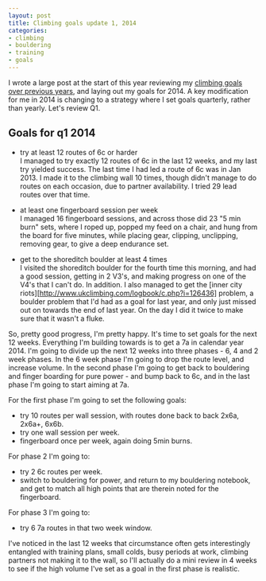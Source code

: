 ```yaml
---
layout: post
title: Climbing goals update 1, 2014
categories: 
- climbing
- bouldering 
- training
- goals
---
```


I wrote a large post at the start of this year reviewing my [climbing goals over previous years](http://partiallyattended.com/2014/01/18/climbing-review-2013-goals-2014/), and 
laying out my goals for 2014. A key modification for me in 2014 is changing to a strategy where I set goals quarterly, rather than yearly. Let's review Q1. 

## Goals for q1 2014  
- try at least 12 routes of 6c or harder  
    I managed to try exactly 12 routes of 6c in the last 12 weeks, and my last try yielded success. The last time I had led a route of 6c was in Jan 2013. I made it to the climbing wall 10 times, though didn't manage to do routes on each occasion, due to partner availability. I tried 29 lead routes over that time. 

- at least one fingerboard session per week  
    I managed 16 fingerboard sessions, and across those did 23 "5 min burn" sets, where I roped up, popped my feed on a chair, and hung from the board for five minutes, while placing gear, clipping, unclipping, removing gear, to give a deep endurance set. 

- get to the shoreditch boulder at least 4 times  
   I visited the shoreditch boulder for the fourth time this morning, and had a good session, getting in 2 V3's, and making progress on one of the V4's that I can't do. In addition. I also managed to get the [inner city riots][http://www.ukclimbing.com/logbook/c.php?i=126436] problem, a boulder problem that I'd had as a goal for last year, and only just missed out on towards the end of last year. On the day I did it twice to make sure that it wasn't a fluke. 

So, pretty good progress, I'm pretty happy. It's time to set goals for the next 12 weeks. Everything I'm building towards is to get a 7a in calendar year 2014. I'm going to divide up the next 12 weeks into three phases - 6, 4 and 2 week phases. In the 6 week phase I'm going to drop the route level, and increase volume. In the second phase I'm going to get back to bouldering and finger boarding for pure power - and bump back to 6c, and in the last phase I'm going to start aiming at 7a. 

For the first phase I'm going to set the following goals:  
- try 10 routes per wall session, with routes done back to back 2x6a, 2x6a+, 6x6b. 
- try one wall session per week. 
- fingerboard once per week, again doing 5min burns. 

For phase 2 I'm going to:  
- try 2 6c routes per week.  
- switch to bouldering for power, and return to my bouldering notebook, and get to match all high points that are therein noted for the fingerboard.  

For phase 3 I'm going to:  
- try 6 7a routes in that two week window. 

I've noticed in the last 12 weeks that circumstance often gets interestingly entangled with training plans, small colds, busy periods at work, climbing partners not making it to the wall, so I'll actually do a mini review in 4 weeks to see if the high volume I've set as a goal in the first phase is realistic. 

